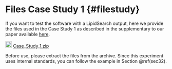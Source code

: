 
# Files Case Study 1 {#filestudy}

If you want to test the software with a LipidSearch output, here we provide the files used in the Case Study 1 as described in the supplementary to our paper available [here](https://oup.silverchair-cdn.com/oup/backfile/Content_public/Journal/bioinformatics/PAP/10.1093_bioinformatics_btac706/1/btac706_supplementary_data.docx?Expires=1670405997&Signature=EPy4KG1w03cnGUWoa8jsEHbFRiyhKHX9Wf56yylPM2baQYjwB9oA0HoR3WUIPpWNBv2zfPRGrVm7b3Nj5aAacJ7qLmUSd9su20P4cmDuCiJbYx8ddv4P7cDzIIyeAMqmBEMscOBzWsGhB~Ql~Y8LjLXzxOlsjML8KaciMcFtZztK3Psf3wCnCxlKg9iZZ4mab0hZdA8rn048xbTk6534syqjx4KfAm2lcrDbnEC29dSmcfNyAj22CACWfOrhHHeHueNKbSu6hZeyIukQOdGKzGhTiG2D4VO4ZqH9dQ3JX-G~kAczQhQGwic-vm8hK-YcOIQrxgxnlWTaur~PV2mSww__&Key-Pair-Id=APKAIE5G5CRDK6RD3PGA). 

<img src="https://raw.githubusercontent.com/FortAwesome/Font-Awesome/6.x/svgs/solid/download.svg" width="20" height="20"> [Case_Study_1.zip](https://github.com/ShinyFabio/ADViSELipidomics_book/raw/main/data_example/Case_Study_1.zip)

Before use, please extract the files from the archive. Since this experiment uses internal standards, you can follow the example in Section \@ref(sec32).
